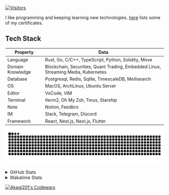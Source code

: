 <!-- markdownlint-disable MD041 MD010 MD033 -->
[![Visitors](https://api.visitorbadge.io/api/daily?path=Akagi201%2FAkagi201&label=Visitors%20Today&countColor=%2337d67a)](https://visitorbadge.io/status?path=Akagi201%2FAkagi201)

I like programming and keeping learning new technologies. [here](https://github.com/Akagi201/blockchain) lists some of my certificates.

## Tech Stack

| Property         	| Data                                                                               	|
|------------------	|------------------------------------------------------------------------------------	|
| Language         	| Rust, Go, C/C++, TypeScript, Python, Solidity, Move                                 |
| Domain Knowledge 	| Blockchain, Securities, Quant Trading, Embedded Linux, Streaming Media, Kubernetes 	|
| Database         	| Postgresql, Redis, Sqlite, TimescaleDB, Meilisearch                                 |
| OS               	| MacOS, ArchLinux, Ubuntu Server                                                     |
| Editor           	| VsCode, VIM                                                                        	|
| Terminal          | Iterm2, Oh My Zsh, Tmux, Starship                                                   |
| Note             	| Notion, Feedbro                                                                    	|
| IM               	| Slack, Telegram, Discord                                                            |
| Framework         | React, Nest.js, Next.js, Flutter                                                   	|

[![github contribution grid snake animation](https://raw.githubusercontent.com/Akagi201/Akagi201/output/github-contribution-grid-snake.svg#gh-light-mode-only)](https://github.com/Akagi201)

<details>
<summary>GitHub Stats</summary>
  <a href="https://github.com/Akagi201"><img alt="Profile Detail" src="https://raw.githubusercontent.com/Akagi201/Akagi201/master/profile-summary-card-output/dracula/0-profile-details.svg" /></a>
  <a href="https://github.com/Akagi201"><img alt="Github Stats" src="https://raw.githubusercontent.com/Akagi201/Akagi201/master/profile-summary-card-output/dracula/3-stats.svg" /></a>
  <a href="https://github.com/Akagi201"><img alt="Lang By Commits" src="https://raw.githubusercontent.com/Akagi201/Akagi201/master/profile-summary-card-output/dracula/2-most-commit-language.svg" /></a>
</details>

<details>
<summary>Wakatime Stats</summary>
<br>

<!--START_SECTION:waka-->

```txt
From: 17 October 2023 - To: 24 October 2023

Total Time: 33 hrs

Other        25 hrs 29 mins  ███████████████████▒░░░░░   77.21 %
Markdown     2 hrs 7 mins    █▓░░░░░░░░░░░░░░░░░░░░░░░   06.45 %
Rust         1 hr 42 mins    █▒░░░░░░░░░░░░░░░░░░░░░░░   05.19 %
Solidity     1 hr 35 mins    █▒░░░░░░░░░░░░░░░░░░░░░░░   04.83 %
sh           1 hr 16 mins    █░░░░░░░░░░░░░░░░░░░░░░░░   03.85 %
TSQL         14 mins         ▒░░░░░░░░░░░░░░░░░░░░░░░░   00.71 %
TOML         12 mins         ░░░░░░░░░░░░░░░░░░░░░░░░░   00.64 %
YAML         7 mins          ░░░░░░░░░░░░░░░░░░░░░░░░░   00.39 %
JavaScript   5 mins          ░░░░░░░░░░░░░░░░░░░░░░░░░   00.30 %
JSON         4 mins          ░░░░░░░░░░░░░░░░░░░░░░░░░   00.21 %
```

<!--END_SECTION:waka-->

</details>

<a href="https://www.codewars.com/users/Akagi201"><img alt="Akagi201's Codewars" src="https://www.codewars.com/users/Akagi201/badges/small"></a>
